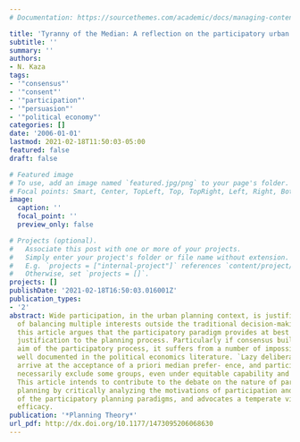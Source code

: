 ```yaml
---
# Documentation: https://sourcethemes.com/academic/docs/managing-content/

title: 'Tyranny of the Median: A reflection on the participatory urban processes'
subtitle: ''
summary: ''
authors:
- N. Kaza
tags:
- '"consensus"'
- '"consent"'
- '"participation"'
- '"persuasion"'
- '"political economy"'
categories: []
date: '2006-01-01'
lastmod: 2021-02-18T11:50:03-05:00
featured: false
draft: false

# Featured image
# To use, add an image named `featured.jpg/png` to your page's folder.
# Focal points: Smart, Center, TopLeft, Top, TopRight, Left, Right, BottomLeft, Bottom, BottomRight.
image:
  caption: ''
  focal_point: ''
  preview_only: false

# Projects (optional).
#   Associate this post with one or more of your projects.
#   Simply enter your project's folder or file name without extension.
#   E.g. `projects = ["internal-project"]` references `content/project/deep-learning/index.md`.
#   Otherwise, set `projects = []`.
projects: []
publishDate: '2021-02-18T16:50:03.016001Z'
publication_types:
- '2'
abstract: Wide participation, in the urban planning context, is justified as the means
  of balancing multiple interests outside the traditional decision-making setup. However,
  this article argues that the participatory paradigm provides at best inadequate
  justification to the planning process. Particularly if consensus building is the
  aim of the participatory process, it suffers from a number of impossibility results
  well documented in the political economics literature. `Lazy deliberators' will
  arrive at the acceptance of a priori median prefer- ence, and participatory processes
  necessarily exclude some groups, even under equitable capability and power distribution.
  This article intends to contribute to the debate on the nature of participatory
  planning by critically analyzing the motivations of participation and limitation
  of the participatory planning paradigms, and advocates a temperate view on their
  efficacy.
publication: '*Planning Theory*'
url_pdf: http://dx.doi.org/10.1177/1473095206068630
---
```

